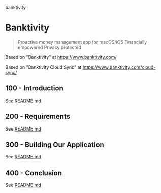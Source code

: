 banktivity
# Banktivity

> Proactive money management app for macOS/iOS
> Financially empowered
> Privacy protected

Based on "Banktivity" at https://www.banktivity.com/

Based on "Banktivity Cloud Sync" at https://www.banktivity.com/cloud-sync/

## 100 - Introduction

See [README.md](./100/README.md)

## 200 - Requirements

See [README.md](./200/README.md)

## 300 - Building Our Application

See [README.md](./300/README.md)

## 400 - Conclusion

See [README.md](./400/README.md)
